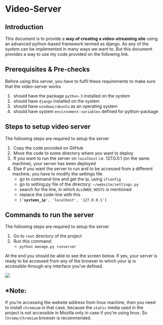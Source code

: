 # Video-Server
<h2>Introduction</h2>
This document is to provide a <b>way of creating a video-streaming site</b> using an advanced python-based framework termed as django. As any of the system can be implemented in many ways we want to. But this document provides a way to use my code provided on the following link. 

<h2>Prerequisites & Pre-checks</h2>
Before using this server, you have to fulfil these requirements to make sure that the video-server works
<ol>
<li>&nbsp;should have the package <code>python-3</code> installed on the system</li>
<li>&nbsp;should have <code>django</code> installed on the system</li>
<li>&nbsp;should have <code>windows/ubuntu</code> as an operating system</li>
<li>&nbsp;should have system <code>environment-variables</code> defined for python-package</li>
</ol>

<h2>Steps to setup video server</h2>
The following steps are required to setup the server

<ol>
<li>&nbsp;Copy the code provided on GitHub</li>
<li>&nbsp;Move the code to some directory where you want to deploy</li>
<li>&nbsp;If you want to run the server on <code>localhost</code> i.e. 127.0.0.1 (on the same machine), your server has been deployed</li>

<li>&nbsp;Else if you want the server to run and to be accessed from a different machine, you have to modify the settings file
<ul>
<li>go to command-line and get the ip, using <code>ifconfig</code></li>
<li>go to setting.py file of the directory: <code>~/website/settings.py</code></li>
<li>search for the line, in which <code>ALLOWED_HOSTS</code> is mentioned</li>
<li>replace the code-line with this</li>
<li><code>['<b>systems_ip</b>', 'localhost', '127.0.0.1']</code></li>
</ul>
</li>

</ol>

<h2>Commands to run the server</h2>
The following steps are required to setup the server
<ol>
<li>&nbsp;Go to <code>root</code> directory of the project</li>
<li>&nbsp;Run this command:
<ul><li><code>python manage.py runserver</code></li></ul>
</li>
</ol>

At the end you should be able to see the screen below. If yes, your server is ready to be accessed from any of the browser to which your ip is accessible through any interface you’ve defined.

<img src="http://www.google.com/logos/doodles/2015/googles-new-logo-5078286822539264.3-hp2x.gif" />

<h2>*Note:</h2>
If you’re accessing the website address from linux machine, then you need to install <code>chromium</code> in that case, because the <code>static</code> media used in the project is not accessible in Mozilla only in case if you’re using linux. So <code>Chrome/Chromium</code> browser is recommended.
